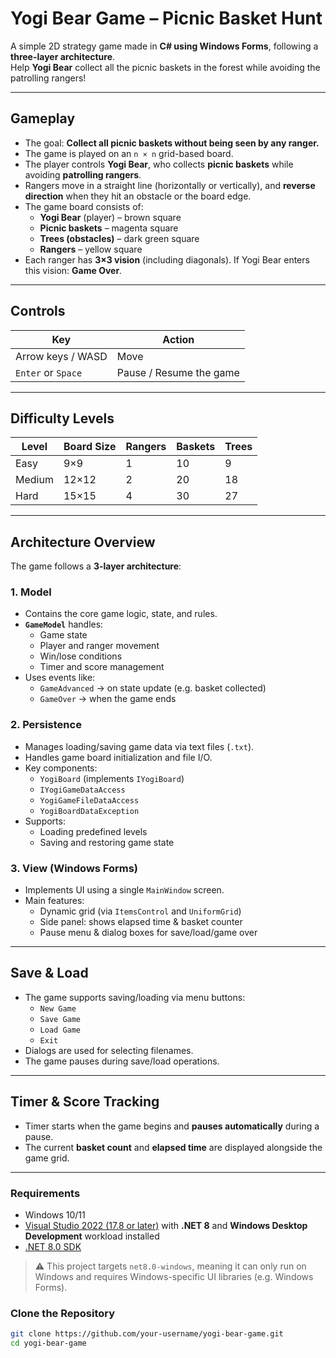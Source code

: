 # Yogi Bear Game – Picnic Basket Hunt

A simple 2D strategy game made in **C# using Windows Forms**, following a **three-layer architecture**.  
Help **Yogi Bear** collect all the picnic baskets in the forest while avoiding the patrolling rangers!

---

## Gameplay

- The goal: **Collect all picnic baskets without being seen by any ranger.**
- The game is played on an `n × n` grid-based board.
- The player controls **Yogi Bear**, who collects **picnic baskets** while avoiding **patrolling rangers**.
- Rangers move in a straight line (horizontally or vertically), and **reverse direction** when they hit an obstacle or the board edge.
- The game board consists of:
  - **Yogi Bear** (player) –  brown square
  - **Picnic baskets** –  magenta square
  - **Trees (obstacles)** –  dark green square
  - **Rangers** –  yellow square
- Each ranger has **3×3 vision** (including diagonals). If Yogi Bear enters this vision: **Game Over**.

---

## Controls

| Key               | Action                     |
|------------------|----------------------------|
| Arrow keys / WASD | Move                       |
| `Enter` or `Space` | Pause / Resume the game    |

---

## Difficulty Levels

| Level  | Board Size | Rangers | Baskets | Trees |
|--------|------------|---------|---------|-------|
| Easy   | 9×9        | 1       | 10      | 9     |
| Medium | 12×12      | 2       | 20      | 18    |
| Hard   | 15×15      | 4       | 30      | 27    |

---

## Architecture Overview

The game follows a **3-layer architecture**:

### 1. Model
- Contains the core game logic, state, and rules.
- **`GameModel`** handles:
  - Game state
  - Player and ranger movement
  - Win/lose conditions
  - Timer and score management
- Uses events like:
  - `GameAdvanced` → on state update (e.g. basket collected)
  - `GameOver` → when the game ends

### 2. Persistence
- Manages loading/saving game data via text files (`.txt`).
- Handles game board initialization and file I/O.
- Key components:
  - `YogiBoard` (implements `IYogiBoard`)
  - `IYogiGameDataAccess`
  - `YogiGameFileDataAccess`
  - `YogiBoardDataException`
- Supports:
  - Loading predefined levels
  - Saving and restoring game state
### 3. View (Windows Forms)
- Implements UI using a single `MainWindow` screen.
- Main features:
  - Dynamic grid (via `ItemsControl` and `UniformGrid`)
  - Side panel: shows elapsed time & basket counter
  - Pause menu & dialog boxes for save/load/game over

---
## Save & Load

- The game supports saving/loading via menu buttons:
  - `New Game`
  - `Save Game`
  - `Load Game`
  - `Exit`
- Dialogs are used for selecting filenames.
- The game pauses during save/load operations.

---

## Timer & Score Tracking

- Timer starts when the game begins and **pauses automatically** during a pause.
- The current **basket count** and **elapsed time** are displayed alongside the game grid.

---

### Requirements
- Windows 10/11
- [Visual Studio 2022 (17.8 or later)](https://visualstudio.microsoft.com/) with **.NET 8** and **Windows Desktop Development** workload installed
- [.NET 8.0 SDK](https://dotnet.microsoft.com/en-us/download/dotnet/8.0)
> ⚠ This project targets `net8.0-windows`, meaning it can only run on Windows and requires Windows-specific UI libraries (e.g. Windows Forms).

### Clone the Repository

```bash
git clone https://github.com/your-username/yogi-bear-game.git
cd yogi-bear-game
